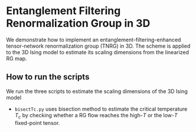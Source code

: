 # Entanglement Filtering Renormalization Group in 3D
We demonstrate how to implement an entanglement-filtering-enhanced tensor-network renormalization group (TNRG) in 3D.
The scheme is applied to the 3D Ising model to estimate its scaling dimensions from the linearized RG map.

## How to run the scripts
We run the three scripts to estimate the scaling dimensions of the 3D Ising model
- `bisectTc.py` uses bisection method to estimate the critical temperature $T_c$ by checking whether a RG flow reaches the high-$T$ or the low-$T$ fixed-point tensor.
